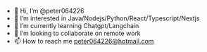 - 👋 Hi, I’m @peter064226
- 👀 I’m interested in Java/Nodejs/Python/React/Typescript/Nextjs
- 🌱 I’m currently learning Chatgpt/Langchain
- 💞️ I’m looking to collaborate on remote work
- 📫 How to reach me peter064226@hotmail.com

<!---
peter064226/peter064226 is a ✨ special ✨ repository because its `README.md` (this file) appears on your GitHub profile.
You can click the Preview link to take a look at your changes.
--->
